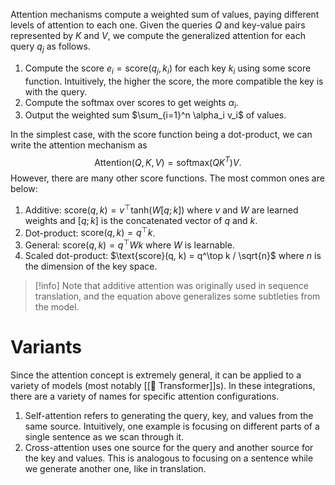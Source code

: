 Attention mechanisms compute a weighted sum of values, paying different levels of attention to each one. Given the queries $Q$ and key-value pairs represented by $K$ and $V$, we compute the generalized attention for each query $q_j$ as follows.
1. Compute the score $e_i = \text{score}(q_j, k_i)$ for each key $k_i$ using some score function. Intuitively, the higher the score, the more compatible the key is with the query.
2. Compute the softmax over scores to get weights $\alpha_i$.
3. Output the weighted sum $\sum_{i=1}^n \alpha_i v_i$ of values.

In the simplest case, with the score function being a dot-product, we can write the attention mechanism as $$\text{Attention}(Q, K, V) = \text{softmax}(QK^T)V.$$ However, there are many other score functions. The most common ones are below:
1. Additive: $\text{score}(q, k) = v^\top \text{tanh}(W[q;k])$ where $v$ and $W$ are learned weights and $[q;k]$ is the concatenated vector of $q$ and $k$.
2. Dot-product: $\text{score}(q, k) = q^\top k$.
3. General: $\text{score}(q, k) = q^\top Wk$ where $W$ is learnable.
4. Scaled dot-product: $\text{score}(q, k) = q^\top k / \sqrt{n}$ where $n$ is the dimension of the key space.

> [!info]
> Note that additive attention was originally used in sequence translation, and the equation above generalizes some subtleties from the model.

# Variants
Since the attention concept is extremely general, it can be applied to a variety of models (most notably [[🦾 Transformer]]s). In these integrations, there are a variety of names for specific attention configurations.
1. Self-attention refers to generating the query, key, and values from the same source. Intuitively, one example is focusing on different parts of a single sentence as we scan through it.
2. Cross-attention uses one source for the query and another source for the key and values. This is analogous to focusing on a sentence while we generate another one, like in translation.